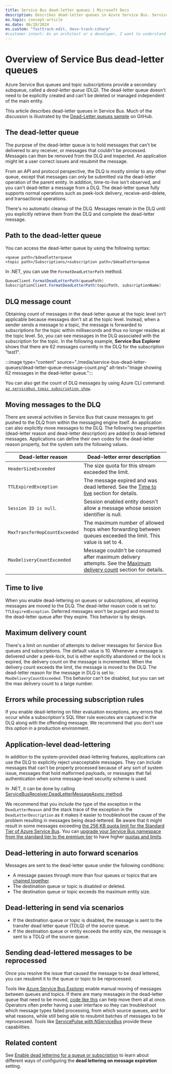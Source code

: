 ```yaml
---
title: Service Bus dead-letter queues | Microsoft Docs
description: Describes dead-letter queues in Azure Service Bus. Service Bus queues and topic subscriptions provide a secondary subqueue, called a dead-letter queue.
ms.topic: concept-article
ms.date: 06/28/2024
ms.custom: "fasttrack-edit, devx-track-csharp"
#customer intent: As an architect or a developer, I want to understand how dead-lettering of messages work in Azure Service Bus. 
---
```


# Overview of Service Bus dead-letter queues

Azure Service Bus queues and topic subscriptions provide a secondary subqueue, called a *dead-letter queue* (DLQ). The dead-letter queue doesn't need to be explicitly created and can't be deleted or managed independent of the main entity.

This article describes dead-letter queues in Service Bus. Much of the discussion is illustrated by the [Dead-Letter queues sample](https://github.com/Azure/azure-sdk-for-net/tree/main/sdk/servicebus/Azure.Messaging.ServiceBus/samples/DeadLetterQueue) on GitHub.
 
## The dead-letter queue

The purpose of the dead-letter queue is to hold messages that can't be delivered to any receiver, or messages that couldn't be processed. Messages can then be removed from the DLQ and inspected. An application might let a user  correct issues and resubmit the message. 

From an API and protocol perspective, the DLQ is mostly similar to any other queue, except that messages can only be submitted via the dead-letter operation of the parent entity. In addition, time-to-live isn't observed, and you can't dead-letter a message from a DLQ. The dead-letter queue fully supports normal operations such as peek-lock delivery, receive-and-delete, and transactional operations.

There's no automatic cleanup of the DLQ. Messages remain in the DLQ until you explicitly retrieve them from the DLQ and complete the dead-letter message.

## Path to the dead-letter queue

You can access the dead-letter queue by using the following syntax:

```
<queue path>/$deadletterqueue
<topic path>/Subscriptions/<subscription path>/$deadletterqueue
```

In .NET, you can use the `FormatDeadLetterPath` method.

```csharp
QueueClient.FormatDeadLetterPath(queuePath)
SubscriptionClient.FormatDeadLetterPath(topicPath, subscriptionName)
```


## DLQ message count

Obtaining count of messages in the dead-letter queue at the topic level isn't applicable because messages don't sit at the topic level. Instead, when a sender sends a message to a topic, the message is forwarded to subscriptions for the topic within milliseconds and thus no longer resides at the topic level. So, you can see messages in the DLQ associated with the subscription for the topic. In the following example, **Service Bus Explorer** shows that there are 62 messages currently in the DLQ for the subscription "test1". 

:::image type="content" source="./media/service-bus-dead-letter-queues/dead-letter-queue-message-count.png" alt-text="Image showing 62 messages in the dead-letter queue.":::

You can also get the count of DLQ messages by using Azure CLI command: [`az servicebus topic subscription show`](/cli/azure/servicebus/topic/subscription#az-servicebus-topic-subscription-show). 

## Moving messages to the DLQ

There are several activities in Service Bus that cause messages to get pushed to the DLQ from within the messaging engine itself. An application can also explicitly move messages to the DLQ. The following two properties (dead-letter reason and dead-letter description) are added to  dead-lettered messages. Applications can define their own codes for the dead-letter reason property, but the system sets the following values.

| Dead-letter reason | Dead-letter error description |
| --- | --- |
| `HeaderSizeExceeded` |The size quota for this stream exceeded the limit. |
| `TTLExpiredException` |The message expired and was dead lettered. See the [Time to live](#time-to-live) section for details. |
| `Session ID is null`. |Session enabled entity doesn't allow a message whose session identifier is null. |
|`MaxTransferHopCountExceeded` | The maximum number of allowed hops when forwarding between queues exceeded the limit. This value is set to 4. |
| `MaxDeliveryCountExceeded` | Message couldn't be consumed after maximum delivery attempts. See the [Maximum delivery count](#maximum-delivery-count) section for details. |


## Time to live
When you enable dead-lettering on queues or subscriptions, all expiring messages are moved to the DLQ. The dead-letter reason code is set to: `TTLExpiredException`. Deferred messages won't be purged and moved to the dead-letter queue after they expire. This behavior is by design.

## Maximum delivery count
There's a limit on number of attempts to deliver messages for Service Bus queues and subscriptions. The default value is 10. Whenever a message is delivered under a peek-lock, but is either explicitly abandoned or the lock is expired, the delivery count on the message is incremented. When the delivery count exceeds the limit, the message is moved to the DLQ. The dead-letter reason for the message in DLQ is set to: `MaxDeliveryCountExceeded`. This behavior can't be disabled, but you can set the max delivery count to a large number.

## Errors while processing subscription rules
If you enable dead-lettering on filter evaluation exceptions, any errors that occur while a subscription's SQL filter rule executes are captured in the DLQ along with the offending message. We recommend that you don't use this option in a production environment.

## Application-level dead-lettering
In addition to the system-provided dead-lettering features, applications can use the DLQ to explicitly reject unacceptable messages. They can include messages that can't be properly processed because of any sort of system issue, messages that hold malformed payloads, or messages that fail authentication when some message-level security scheme is used.

In .NET, it can be done by calling [ServiceBusReceiver.DeadLetterMessageAsync method](/dotnet/api/azure.messaging.servicebus.servicebusreceiver.deadlettermessageasync).

We recommend that you include the type of the exception in the `DeadLetterReason` and the stack trace of the exception in the `DeadLetterDescription` as it makes it easier to troubleshoot the cause of the problem resulting in messages being dead-lettered. Be aware that it might result in some messages exceeding [the 256 KB quota limit for the Standard Tier of Azure Service Bus](./service-bus-quotas.md). You can [upgrade your Service Bus namespace from the standard tier to the premium tier](service-bus-migrate-standard-premium.md) to have higher [quotas and limits](service-bus-quotas.md). 

## Dead-lettering in auto forward scenarios

Messages are sent to the dead-letter queue under the following conditions:

- A message passes through more than four queues or topics that are [chained together](service-bus-auto-forwarding.md).
- The destination queue or topic is disabled or deleted.
- The destination queue or topic exceeds the maximum entity size.

## Dead-lettering in send via scenarios

- If the destination queue or topic is disabled, the message is sent to the transfer dead letter queue (TDLQ) of the source queue.
- If the destination queue or entity exceeds the entity size, the message is sent to a TDLQ of the source queue.
 

## Sending dead-lettered messages to be reprocessed

Once you resolve the issue that caused the message to be dead lettered, you can resubmit it to the queue or topic to be reprocessed.

Tools like [Azure Service Bus Explorer](./explorer.md) enable manual moving of messages between queues and topics. If there are many messages in the dead-letter queue that need to be moved, [code like this](https://stackoverflow.com/a/68632602/151350) can help move them all at once. Operators often prefer having a user interface so they can troubleshoot which message types failed processing, from which source queues, and for what reasons, while still being able to resubmit batches of messages to be reprocessed. Tools like [ServicePulse with NServiceBus](https://docs.particular.net/servicepulse/intro-failed-messages) provide these capabilities.

## Related content

See [Enable dead lettering for a queue or subscription](enable-dead-letter.md) to learn about different ways of configuring the **dead lettering on message expiration** setting.

